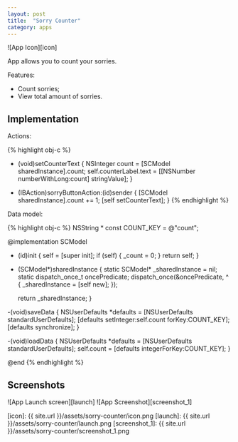 ```yaml
---
layout: post
title:  "Sorry Counter"
category: apps
---
```


![App Icon][icon]

App allows you to count your sorries. 

Features:

 - Count sorries; 
 - View total amount of sorries.

Implementation
--------------

Actions:

{% highlight obj-c %}
- (void)setCounterText
{
    NSInteger count = [SCModel sharedInstance].count;
    self.counterLabel.text = [[NSNumber numberWithLong:count] stringValue];
}

- (IBAction)sorryButtonAction:(id)sender {
    [SCModel sharedInstance].count += 1;
    [self setCounterText];
}
{% endhighlight %}

Data model:

{% highlight obj-c %}
NSString * const COUNT_KEY = @"count";

@implementation SCModel

- (id)init
{
    self = [super init];
    if (self)
    {
        _count = 0;
    }
    return self;
}

+ (SCModel*)sharedInstance
{
    static SCModel* _sharedInstance = nil;
    static dispatch_once_t oncePredicate;
    dispatch_once(&oncePredicate, ^
                  {
                      _sharedInstance = [self new];
                  });

    return _sharedInstance;
}

-(void)saveData
{
    NSUserDefaults *defaults = [NSUserDefaults standardUserDefaults];
    [defaults setInteger:self.count forKey:COUNT_KEY];
    [defaults synchronize];
}

-(void)loadData
{
    NSUserDefaults *defaults = [NSUserDefaults standardUserDefaults];
    self.count = [defaults integerForKey:COUNT_KEY];
}

@end
{% endhighlight %}


Screenshots
-----------

![App Launch screen][launch]
![App Screenshot][screenshot_1]

[icon]: {{ site.url }}/assets/sorry-counter/icon.png
[launch]: {{ site.url }}/assets/sorry-counter/launch.png
[screenshot_1]: {{ site.url }}/assets/sorry-counter/screenshot_1.png
